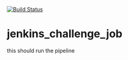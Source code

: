 [![Build Status](http://ec2-3-213-217-38.compute-1.amazonaws.com/buildStatus/icon?job=jenkins_challenge_job)](http://ec2-3-213-217-38.compute-1.amazonaws.com/job/jenkins_challenge_job/)
# jenkins_challenge_job
this should run the pipeline
